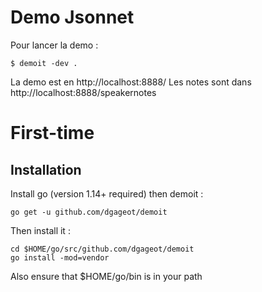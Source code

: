 # Demo Jsonnet

Pour lancer la demo :

```
$ demoit -dev .
```

La demo est en http://localhost:8888/
Les notes sont dans http://localhost:8888/speakernotes

# First-time


## Installation

Install go (version 1.14+ required) then demoit :

```
go get -u github.com/dgageot/demoit
```

Then install it :

````
cd $HOME/go/src/github.com/dgageot/demoit
go install -mod=vendor
````

Also ensure that $HOME/go/bin is in your path